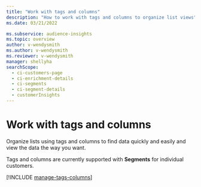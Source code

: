 ```yaml
---
title: "Work with tags and columns"
description: "How to work with tags and columns to organize list views"
ms.date: 03/21/2022

ms.subservice: audience-insights
ms.topic: overview
author: v-wendysmith
ms.author: v-wendysmith
ms.reviewer: v-wendysmith
manager: shellyha
searchScope: 
  - ci-customers-page
  - ci-enrichment-details
  - ci-segments
  - ci-segment-details
  - customerInsights
---
```


# Work with tags and columns

Organize lists using tags and columns to find data quickly and easily and view the data the way you want.

Tags and columns are currently supported with **Segments** for individual customers.

[!INCLUDE [manage-tags-columns](../includes/manage-tags-columns.md)]
